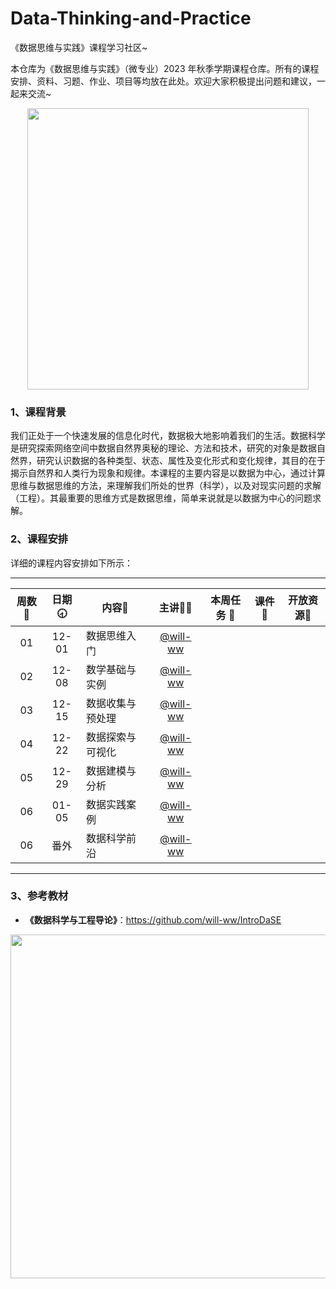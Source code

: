 # Data-Thinking-and-Practice
《数据思维与实践》课程学习社区~

本仓库为《数据思维与实践》（微专业）2023 年秋季学期课程仓库。所有的课程安排、资料、习题、作业、项目等均放在此处。欢迎大家积极提出问题和建议，一起来交流~

<div align=center>
<img src="https://github.com/X-lab2017/ds-2023-autumn/assets/15010826/4d17645c-b064-4331-8565-ebd2de2cb113" width="450px">
</div>

### 1、课程背景

我们正处于一个快速发展的信息化时代，数据极大地影响着我们的生活。数据科学是研究探索网络空间中数据自然界奥秘的理论、方法和技术，研究的对象是数据自然界，研究认识数据的各种类型、状态、属性及变化形式和变化规律，其目的在于揭示自然界和人类行为现象和规律。本课程的主要内容是以数据为中心，通过计算思维与数据思维的方法，来理解我们所处的世界（科学），以及对现实问题的求解（工程）。其最重要的思维方式是数据思维，简单来说就是以数据为中心的问题求解。

### 2、课程安排

详细的课程内容安排如下所示：

---


| 周数📆 | 日期🕣 | 内容📒 | 主讲💂‍♂️ | 本周任务 📌| 课件📘 |开放资源📂 |
| :----: | :----: | ------ | :----------------------------------------: | :-----------------------------------------------------: | :--------------------------------------------------------------------------------: | :-------------------------------------------------------------: |
|   01   | 12-01 | 数据思维入门 | [@will-ww](https://github.com/will-ww) |  |  |  |
|   02   | 12-08 | 数学基础与实例 | [@will-ww](https://github.com/will-ww) |  |  |  |
|   03   | 12-15 | 数据收集与预处理 | [@will-ww](https://github.com/will-ww) |  |  |  |
|   04   | 12-22 | 数据探索与可视化 | [@will-ww](https://github.com/will-ww) |  |  |  |
|   05   | 12-29 | 数据建模与分析 | [@will-ww](https://github.com/will-ww) |  |  |  |
|   06   | 01-05 | 数据实践案例 | [@will-ww](https://github.com/will-ww) |  |  |  |
|   06   | 番外 | 数据科学前沿 | [@will-ww](https://github.com/will-ww) |  |  |  |


---


### 3、参考教材

- **《数据科学与工程导论》**：https://github.com/will-ww/IntroDaSE

<div align=center>
<img src="https://github.com/X-lab2017/ds-2023-autumn/assets/15010826/10aa5862-d514-493b-a119-fb40d9f17499" width="550px">
</div>
